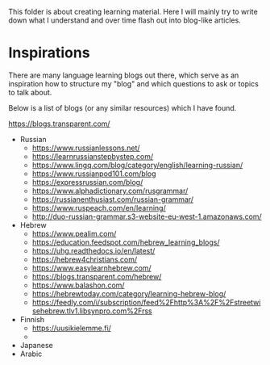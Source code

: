 This folder is about creating learning material. Here I will mainly try to write down what I understand and over time flash out into blog-like articles.

# Inspirations
There are many language learning blogs out there, which serve as an inspiration how to structure my "blog" and which questions to ask or topics to talk about.

Below is a list of blogs (or any similar resources) which I have found.

https://blogs.transparent.com/
- Russian
	- https://www.russianlessons.net/
	- https://learnrussianstepbystep.com/
	- https://www.lingq.com/blog/category/english/learning-russian/
	- https://www.russianpod101.com/blog
	- https://expressrussian.com/blog/
	- https://www.alphadictionary.com/rusgrammar/
	- https://russianenthusiast.com/russian-grammar/
	- https://www.ruspeach.com/en/learning/
	- http://duo-russian-grammar.s3-website-eu-west-1.amazonaws.com/
- Hebrew
	- https://www.pealim.com/
	- https://education.feedspot.com/hebrew_learning_blogs/
	- https://uhg.readthedocs.io/en/latest/
	- https://hebrew4christians.com/
	- https://www.easylearnhebrew.com/
	- https://blogs.transparent.com/hebrew/
	- https://www.balashon.com/
	- https://hebrewtoday.com/category/learning-hebrew-blog/
	- https://feedly.com/i/subscription/feed%2Fhttp%3A%2F%2Fstreetwisehebrew.tlv1.libsynpro.com%2Frss
- Finnish
	- https://uusikielemme.fi/
	- 
- Japanese
- Arabic
